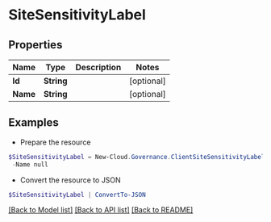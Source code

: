 # SiteSensitivityLabel
## Properties

Name | Type | Description | Notes
------------ | ------------- | ------------- | -------------
**Id** | **String** |  | [optional] 
**Name** | **String** |  | [optional] 

## Examples

- Prepare the resource
```powershell
$SiteSensitivityLabel = New-Cloud.Governance.ClientSiteSensitivityLabel  -Id null `
 -Name null
```

- Convert the resource to JSON
```powershell
$SiteSensitivityLabel | ConvertTo-JSON
```

[[Back to Model list]](../README.md#documentation-for-models) [[Back to API list]](../README.md#documentation-for-api-endpoints) [[Back to README]](../README.md)


